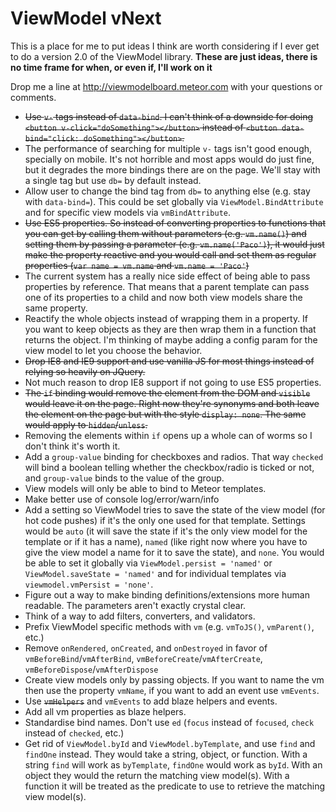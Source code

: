 # ViewModel vNext
This is a place for me to put ideas I think are worth considering if I ever get to do a version 2.0 of the ViewModel library. **These are just ideas, there is no time frame for when, or even if, I'll work on it**

Drop me a line at http://viewmodelboard.meteor.com with your questions or comments.

- ~~Use `v-` tags instead of `data-bind`. I can't think of a downside for doing `<button v-click="doSomething"></button>` instead of `<button data-bind="click: doSomething"></button>`.~~
- The performance of searching for multiple `v-` tags isn't good enough, specially on mobile. It's not horrible and most apps would do just fine, but it degrades the more bindings there are on the page. We'll stay with a single tag but use `db=` by default instead.
- Allow user to change the bind tag from `db=` to anything else (e.g. stay with `data-bind=`). This could be set globally via `ViewModel.BindAttribute` and for specific view models via `vmBindAttribute`.
- ~~Use ES5 properties. So instead of converting properties to functions that you can get by calling them without parameters (e.g. `vm.name()`) and setting them by passing a parameter (e.g. `vm.name('Paco')`), it would just make the property reactive and you would call and set them as regular properties (`var name = vm.name` and `vm.name = 'Paco'`)~~
- The current system has a really nice side effect of being able to pass properties by reference. That means that a parent template can pass one of its properties to a child and now both view models share the same property.
- Reactify the whole objects instead of wrapping them in a property. If you want to keep objects as they are then wrap them in a function that returns the object. I'm thinking of maybe adding a config param for the view model to let you choose the behavior.
- ~~Drop IE8 and IE9 support and use vanilla JS for most things instead of relying so heavily on JQuery.~~
- Not much reason to drop IE8 support if not going to use ES5 properties.
- ~~The `if` binding would remove the element from the DOM and `visible` would leave it on the page. Right now they're synonyms and both leave the element on the page but with the style `display: none`. The same would apply to `hidden`/`unless`.~~
- Removing the elements within `if` opens up a whole can of worms so I don't think it's worth it.
- Add a `group-value` binding for checkboxes and radios. That way `checked` will bind a boolean telling whether the checkbox/radio is ticked or not, and `group-value` binds to the value of the group.
- View models will only be able to bind to Meteor templates.
- Make better use of console log/error/warn/info
- Add a setting so ViewModel tries to save the state of the view model (for hot code pushes) if it's the only one used for that template. Settings would be `auto` (it will save the state if it's the only view model for the template or if it has a name), `named` (like right now where you have to give the view model a name for it to save the state), and `none`. You would be able to set it globally via `ViewModel.persist = 'named'` or `ViewModel.saveState = 'named'` and for individual templates via `viewmodel.vmPersist = 'none'`.
- Figure out a way to make binding definitions/extensions more human readable. The parameters aren't exactly crystal clear.
- Think of a way to add filters, converters, and validators.
- Prefix ViewModel specific methods with `vm` (e.g. `vmToJS()`, `vmParent()`, etc.)
- Remove `onRendered`, `onCreated`, and `onDestroyed` in favor of `vmBeforeBind`/`vmAfterBind`, `vmBeforeCreate`/`vmAfterCreate`, `vmBeforeDispose`/`vmAfterDispose`
- Create view models only by passing objects. If you want to name the vm then use the property `vmName`, if you want to add an event use `vmEvents`.
- Use ~~`vmHelpers`~~ and `vmEvents` to add blaze helpers and events.
- Add all vm properties as blaze helpers.
- Standardise bind names. Don't use `ed` (`focus` instead of `focused`, `check` instead of `checked`, etc.)
- Get rid of `ViewModel.byId` and `ViewModel.byTemplate`, and use `find` and `findOne` instead. They would take a string, object, or function. With a string `find` will work as `byTemplate`, `findOne` would work as `byId`. With an object they would the return the matching view model(s). With a function it will be treated as the predicate to use to retrieve the matching view model(s).
